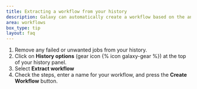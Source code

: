 ```yaml
---
title: Extracting a workflow from your history
description: Galaxy can automatically create a workflow based on the analysis you have performed in a history. This means that once you have done an analysis manually once, you can easily extract a workflow to repeat it on different data.
area: workflows
box_type: tip
layout: faq
---
```



1. Remove any failed or unwanted jobs from your history.
2. Click on **History options** (gear icon {% icon galaxy-gear %}) at the top of your history panel.
3. Select **Extract workflow**
4. Check the steps, enter a name for your workflow, and press the **Create Workflow** button.

